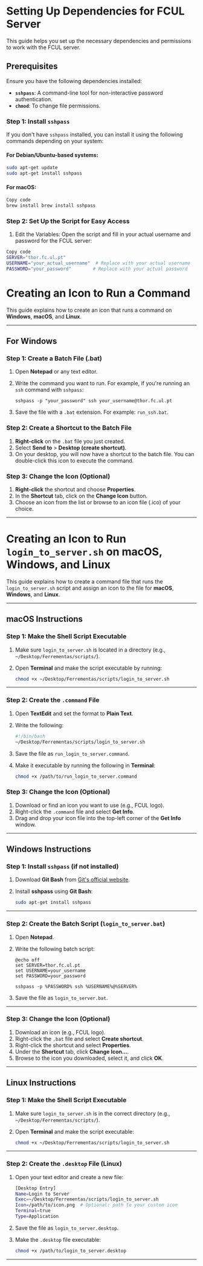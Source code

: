 # Setting Up Dependencies for FCUL Server

This guide helps you set up the necessary dependencies and permissions to work with the FCUL server.

## Prerequisites

Ensure you have the following dependencies installed:

- **`sshpass`**: A command-line tool for non-interactive password authentication.
- **`chmod`**: To change file permissions.

### Step 1: Install `sshpass`

If you don't have `sshpass` installed, you can install it using the following commands depending on your system:

#### For Debian/Ubuntu-based systems:
```bash
sudo apt-get update
sudo apt-get install sshpass
```
#### For macOS:

```bash
Copy code
brew install brew install sshpass
```

### Step 2: Set Up the Script for Easy Access
1. Edit the Variables: Open the script and fill in your actual username and password for the FCUL server:
```bash
Copy code
SERVER="thor.fc.ul.pt"
USERNAME="your_actual_username"  # Replace with your actual username
PASSWORD="your_password"        # Replace with your actual password
```

# Creating an Icon to Run a Command

This guide explains how to create an icon that runs a command on **Windows**, **macOS**, and **Linux**.

---

## **For Windows**

### Step 1: Create a Batch File (.bat)

1. Open **Notepad** or any text editor.
2. Write the command you want to run. For example, if you're running an `ssh` command with `sshpass`:

    ```batch
    sshpass -p "your_password" ssh your_username@thor.fc.ul.pt
    ```

3. Save the file with a `.bat` extension. For example: `run_ssh.bat`.

### Step 2: Create a Shortcut to the Batch File

1. **Right-click** on the `.bat` file you just created.
2. Select **Send to** > **Desktop (create shortcut)**.
3. On your desktop, you will now have a shortcut to the batch file. You can double-click this icon to execute the command.

### Step 3: Change the Icon (Optional)

1. **Right-click** the shortcut and choose **Properties**.
2. In the **Shortcut** tab, click on the **Change Icon** button.
3. Choose an icon from the list or browse to an icon file (.ico) of your choice.

---

# Creating an Icon to Run `login_to_server.sh` on macOS, Windows, and Linux

This guide explains how to create a command file that runs the `login_to_server.sh` script and assign an icon to the file for **macOS**, **Windows**, and **Linux**. 

---

## macOS Instructions

### Step 1: Make the Shell Script Executable

1. Make sure `login_to_server.sh` is located in a directory (e.g., `~/Desktop/Ferrementas/scripts/`).
2. Open **Terminal** and make the script executable by running:

    ```bash
    chmod +x ~/Desktop/Ferrementas/scripts/login_to_server.sh
    ```

---

### Step 2: Create the `.command` File

1. Open **TextEdit** and set the format to **Plain Text**.
2. Write the following:

    ```bash
    #!/bin/bash
    ~/Desktop/Ferrementas/scripts/login_to_server.sh
    ```

3. Save the file as `run_login_to_server.command`.
4. Make it executable by running the following in **Terminal**:

    ```bash
    chmod +x /path/to/run_login_to_server.command
    ```

### Step 3: Change the Icon (Optional)

1. Download or find an icon you want to use (e.g., FCUL logo).
2. Right-click the `.command` file and select **Get Info**.
3. Drag and drop your icon file into the top-left corner of the **Get Info** window.

---

## Windows Instructions

### Step 1: Install `sshpass` (if not installed)

1. Download **Git Bash** from [Git's official website](https://git-scm.com/).
2. Install **sshpass** using **Git Bash**:

    ```bash
    sudo apt-get install sshpass
    ```

---

### Step 2: Create the Batch Script (`login_to_server.bat`)

1. Open **Notepad**.
2. Write the following batch script:

    ```batch
    @echo off
    set SERVER=thor.fc.ul.pt
    set USERNAME=your_username
    set PASSWORD=your_password

    sshpass -p %PASSWORD% ssh %USERNAME%@%SERVER%
    ```

3. Save the file as `login_to_server.bat`.

---

### Step 3: Change the Icon (Optional)

1. Download an icon (e.g., FCUL logo).
2. Right-click the `.bat` file and select **Create shortcut**.
3. Right-click the shortcut and select **Properties**.
4. Under the **Shortcut** tab, click **Change Icon...**.
5. Browse to the icon you downloaded, select it, and click **OK**.

---

## Linux Instructions

### Step 1: Make the Shell Script Executable

1. Make sure `login_to_server.sh` is in the correct directory (e.g., `~/Desktop/Ferrementas/scripts/`).
2. Open **Terminal** and make the script executable:

    ```bash
    chmod +x ~/Desktop/Ferrementas/scripts/login_to_server.sh
    ```

---

### Step 2: Create the `.desktop` File (Linux)

1. Open your text editor and create a new file:

    ```bash
    [Desktop Entry]
    Name=Login to Server
    Exec=~/Desktop/Ferrementas/scripts/login_to_server.sh
    Icon=/path/to/icon.png  # Optional: path to your custom icon
    Terminal=true
    Type=Application
    ```

2. Save the file as `login_to_server.desktop`.
3. Make the `.desktop` file executable:

    ```bash
    chmod +x /path/to/login_to_server.desktop
    ```

---
